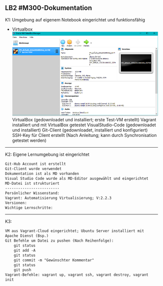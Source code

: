 LB2
#M300-Dokumentation
-----------------------------------------------------------------
K1: Umgebung auf eigenem Notebook eingerichtet und funktionsfähig

* Virtualbox
![Virtualbox](VirtualBox.png)
    VirtualBox  (gedownloadet und installiert; erste Test-VM erstellt)
    Vagrant installiert und mit VirtualBox getestet 
    VisualStudio-Code (gedownloadet und installiert)
    Git-Client (gedownloadet, installiert und konfiguriert)
    SSH-Key für Client erstellt (Nach Anleitung; kann durch Synchronisation getestet werden)
----------------------------------------
K2: Eigene Lernumgebung ist eingerichtet

    Git-Hub Account ist erstellt 
    Git-Client wurde verwendet
    Dokumentation ist als MD vorhanden
    Visual Studio Code wurde als MD-Editor ausgewählt und eingerichtet
    MD-Datei ist strukturiert
    -------------------------
    Persönlicher Wissenstand:
    Vagrant: Automatisierung Virtualisierung; V:2.2.3
    Versionen:
    Wichtige Lernschritte:
----
K3:

    VM aus Vagrant-Cloud eingerichtet; Ubuntu Server installiert mit Apache Dienst (Bsp.)
    Git Befehle um Datei zu pushen (Nach Reihenfolge):
        git status
        git add -A
        git status
        git commit -m "Gewünschter Kommentar"
        git status
        git push
    Vagrant-Befehle: vagrant up, vagrant ssh, vagrant destroy, vagrant init
